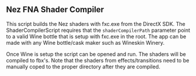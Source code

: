 ## Nez FNA Shader Compiler
This script builds the Nez shaders with fxc.exe from the DirectX SDK. The ShaderCompilerScript requires that the `shaderCompilerPath` parameter point to a valid Wine bottle that is setup with fxc.exe in the root. The app can be made with any Wine bottle/cask maker such as Wineskin Winery.

Once Wine is setup the script can be opened and run. The shaders will be compiled to fbx's. Note that the shaders from effects/transitions need to be manually coped to the proper directory after they are compiled.